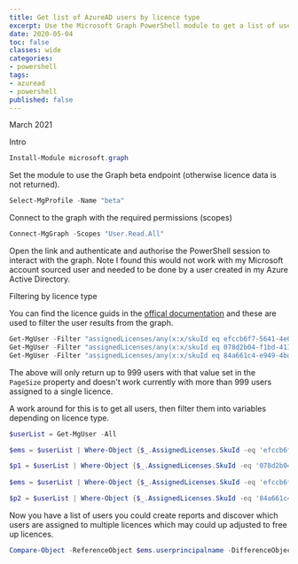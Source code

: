 ```yaml
---
title: Get list of AzureAD users by licence type
excerpt: Use the Microsoft Graph PowerShell module to get a list of users consuming a particular licence.
date: 2020-05-04
toc: false
classes: wide
categories:
- powershell
tags:
- azuread
- powershell
published: false
---
```

March 2021

Intro

```powershell
Install-Module microsoft.graph
```

Set the module to use the Graph beta endpoint (otherwise licence data is not returned).

```powershell
Select-MgProfile -Name "beta" 
```

Connect to the graph with the required permissions (scopes)

```powershell
Connect-MgGraph -Scopes "User.Read.All"
```

Open the link and authenticate and authorise the PowerShell session to interact with the graph. Note I found this would not work with my Microsoft account sourced user and needed to be done by a user created in my Azure Active Directory.

Filtering by licence type

You can find the licence guids in the [offical documentation] and these are used to filter the user results from the graph.

```powershell
Get-MgUser -Filter "assignedLicenses/any(x:x/skuId eq efccb6f7-5641-4e0e-bd10-b4976e1bf68e)" -All # ENTERPRISE MOBILITY + SECURITY E3
Get-MgUser -Filter "assignedLicenses/any(x:x/skuId eq 078d2b04-f1bd-4111-bbd4-b4b1b354cef4)" -All # AZURE ACTIVE DIRECTORY PREMIUM P1 
Get-MgUser -Filter "assignedLicenses/any(x:x/skuId eq 84a661c4-e949-4bd2-a560-ed7766fcaf2b)" -All # AZURE ACTIVE DIRECTORY PREMIUM P2
```

The above will only return up to 999 users with that value set in the ```PageSize``` property and doesn't work currently with more than 999 users assigned to a single licence.

A work around for this is to get all users, then filter them into variables depending on licence type.

```powershell
$userList = Get-MgUser -All

$ems = $userList | Where-Object {$_.AssignedLicenses.SkuId -eq 'efccb6f7-5641-4e0e-bd10-b4976e1bf68e'} | Select-Object  UserPrincipalName 

$p1 = $userList | Where-Object {$_.AssignedLicenses.SkuId -eq '078d2b04-f1bd-4111-bbd4-b4b1b354cef4'} | Select-Object UserPrincipalName 
 
$ems = $userList | Where-Object {$_.AssignedLicenses.SkuId -eq 'efccb6f7-5641-4e0e-bd10-b4976e1bf68e'} | Select-Object  UserPrincipalName 

$p2 = $userList | Where-Object {$_.AssignedLicenses.SkuId -eq '84a661c4-e949-4bd2-a560-ed7766fcaf2b'} | Select-Object UserPrincipalName 
```

Now you have a list of users you could create reports and discover which users are assigned to multiple licences which may could up adjusted to free up licences.

```powershell
Compare-Object -ReferenceObject $ems.userprincipalname -DifferenceObject $p1.userprincipalname -IncludeEqual -ExcludeDifferent 
```

[offical documentation]:https://docs.microsoft.com/en-us/azure/active-directory/enterprise-users/licensing-service-plan-reference
